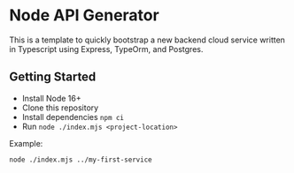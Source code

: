 # Node API Generator

This is a template to quickly bootstrap a new backend cloud service written in Typescript using Express, TypeOrm, and Postgres.

## Getting Started

- Install Node 16+
- Clone this repository
- Install dependencies `npm ci`
- Run `node ./index.mjs <project-location>`

Example:

```
node ./index.mjs ../my-first-service
```
